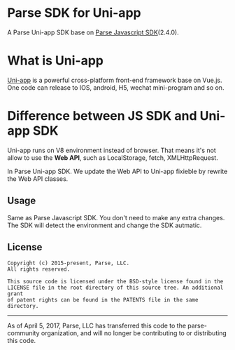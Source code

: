 # Parse SDK for Uni-app

A Parse Uni-app SDK base on [Parse Javascript SDK](http://parseplatform.org/Parse-SDK-JS/api/)(2.4.0).

# What is Uni-app

[Uni-app](https://uniapp.dcloud.io) is a powerful cross-platform front-end framework base on Vue.js. One code can release to IOS, android, H5, wechat mini-program and so on.

# Difference between JS SDK and Uni-app SDK

Uni-app runs on V8 environment instead of browser. That means it's not allow to use the **Web API**, such as LocalStorage, fetch, XMLHttpRequest.

In Parse Uni-app SDK. We update the Web API to Uni-app fixieble by rewrite the Web API classes.

## Usage

Same as Parse Javascript SDK. You don't need to make any extra changes. The SDK will detect the environment and change the SDK autmatic.

## License

```
Copyright (c) 2015-present, Parse, LLC.
All rights reserved.

This source code is licensed under the BSD-style license found in the
LICENSE file in the root directory of this source tree. An additional grant
of patent rights can be found in the PATENTS file in the same directory.
```

-----
As of April 5, 2017, Parse, LLC has transferred this code to the parse-community organization, and will no longer be contributing to or distributing this code.

 [build-status-svg]: https://travis-ci.org/parse-community/Parse-SDK-JS.svg?branch=master
 [build-status-link]: https://travis-ci.org/parse-community/Parse-SDK-JS
 [coverage-status-svg]: http://codecov.io/github/parse-community/Parse-SDK-JS/coverage.svg?branch=master
 [coverage-status-link]: http://codecov.io/github/parse-community/Parse-SDK-JS?branch=master
 [npm-svg]: https://badge.fury.io/js/parse.svg
 [npm-link]: https://npmjs.org/parse
 [cdn-svg]: https://img.shields.io/cdnjs/v/parse.svg
 [cdn-link]: https://cdnjs.com/libraries/parse
 [discourse-svg]: https://img.shields.io/discourse/https/community.parseplatform.org/topics.svg
 [discourse-link]: https://community.parseplatform.org/c/sdk/js
 [license-svg]: https://img.shields.io/badge/license-BSD-lightgrey.svg
 [license-link]: https://github.com/parse-community/Parse-SDK-JS/blob/master/LICENSE
 [greenkeeper-svg]: https://badges.greenkeeper.io/parse-community/Parse-SDK-JS.svg
 [greenkeeper-link]: https://greenkeeper.io/
 [types-parse]: https://github.com/DefinitelyTyped/DefinitelyTyped/tree/master/types/parse
 [open-collective-link]: https://opencollective.com/parse-server
